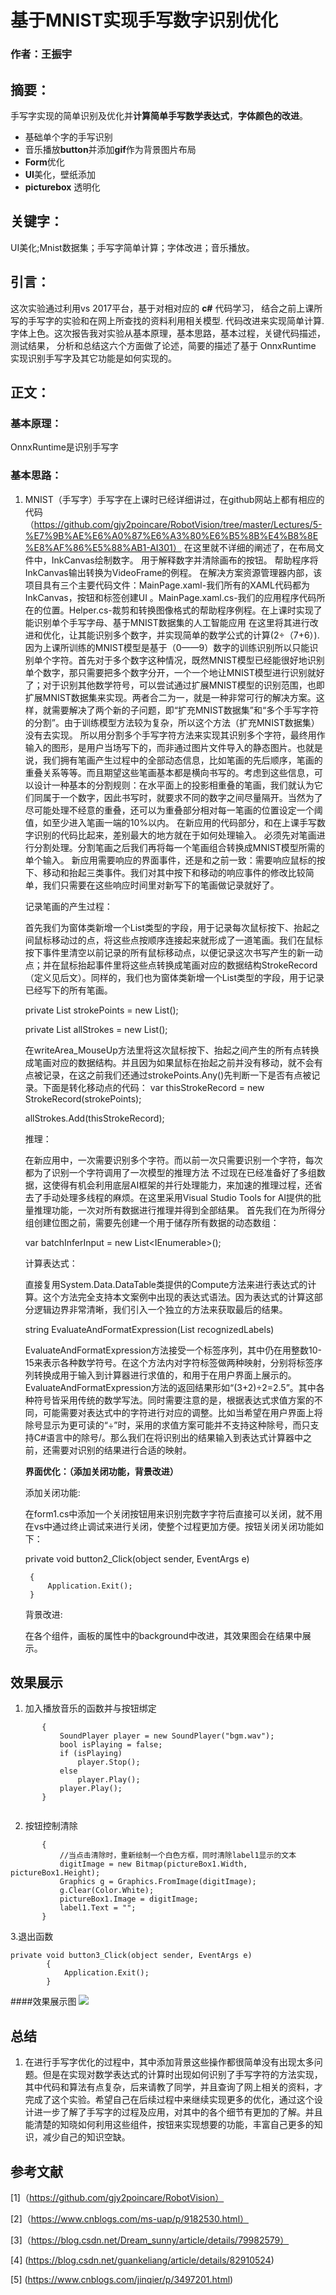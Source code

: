 #                                              **基于MNIST实现手写数字识别优化**
###                                                     作者：王振宇

## 摘要：

手写字实现的简单识别及优化并**计算简单手写数学表达式**，**字体颜色的改进**。
- 基础单个字的手写识别
- 音乐播放**button**并添加**gif**作为背景图片布局
- **Form**优化
- **UI**美化，壁纸添加
- **picturebox** 透明化  



## 关键字：
UI美化;Mnist数据集；手写字简单计算；字体改进；音乐播放。

## 引言：
这次实验通过利用vs 2017平台，基于对相对应的 **c#** 代码学习，
结合之前上课所写的手写字的实验和在网上所查找的资料利用相关模型. 
代码改进来实现简单计算.字体上色。这次报告我对实验从基本原理，基本思路，基本过程，关键代码描述，测试结果，
分析和总结这六个方面做了论述，简要的描述了基于 OnnxRuntime 实现识别手写字及其它功能是如何实现的。

## 正文：
### 基本原理：
OnnxRuntime是识别手写字

### 基本思路：
1. MNIST（手写字）手写字在上课时已经详细讲过，在github网站上都有相应的代码
（https://github.com/gjy2poincare/RobotVision/tree/master/Lectures/5-%E7%9B%AE%E6%A0%87%E6%A3%80%E6%B5%8B%E4%B8%8E%E8%AF%86%E5%88%AB1-AI301）
   在这里就不详细的阐述了，在布局文件中，InkCanvas绘制数字。 用于解释数字并清除画布的按钮。 帮助程序将InkCanvas输出转换为VideoFrame的例程。 在解决方案资源管理器内部，该项目具有三个主要代码文件：MainPage.xaml-我们所有的XAML代码都为InkCanvas，按钮和标签创建UI 。MainPage.xaml.cs-我们的应用程序代码所在的位置。Helper.cs-裁剪和转换图像格式的帮助程序例程。在上课时实现了能识别单个手写字母、基于MNIST数据集的人工智能应用
   在这里将其进行改进和优化，让其能识别多个数字，并实现简单的数学公式的计算(2÷（7+6）).因为上课所训练的MNIST模型是基于（0——9）数字的训练识别所以只能识别单个字符。首先对于多个数字这种情况，既然MNIST模型已经能很好地识别单个数字，那只需要把多个数字分开，一个一个地让MNIST模型进行识别就好了；对于识别其他数学符号，可以尝试通过扩展MNIST模型的识别范围，也即扩展MNIST数据集来实现。两者合二为一，就是一种非常可行的解决方案。这样，就需要解决了两个新的子问题，即“扩充MNIST数据集”和“多个手写字符的分割”。由于训练模型方法较为复杂，所以这个方法（扩充MNIST数据集）没有去实现。
   所以用分割多个手写字符方法来实现其识别多个字符，最终用作输入的图形，是用户当场写下的，而非通过图片文件导入的静态图片。也就是说，我们拥有笔画产生过程中的全部动态信息，比如笔画的先后顺序，笔画的重叠关系等等。而且期望这些笔画基本都是横向书写的。考虑到这些信息，可以设计一种基本的分割规则：在水平面上的投影相重叠的笔画，我们就认为它们同属于一个数字，因此书写时，就要求不同的数字之间尽量隔开。当然为了尽可能处理不经意的重叠，还可以为重叠部分相对每一笔画的位置设定一个阈值，如至少进入笔画一端的10%以内。
   在新应用的代码部分，和在上课手写数字识别的代码比起来，差别最大的地方就在于如何处理输入。
   必须先对笔画进行分割处理。分割笔画之后我们再将每一个笔画组合转换成MNIST模型所需的单个输入。
   新应用需要响应的界面事件，还是和之前一致：需要响应鼠标的按下、移动和抬起三类事件。我们对其中按下和移动的响应事件的修改比较简单，我们只需要在这些响应时间里对新写下的笔画做记录就好了。

   记录笔画的产生过程：

   首先我们为窗体类新增一个List<point>类型的字段，用于记录每次鼠标按下、抬起之间鼠标移动过的点，将这些点按顺序连接起来就形成了一道笔画。我们在鼠标按下事件里清空以前记录的所有鼠标移动点，以便记录这次书写产生的新一动点；并在鼠标抬起事件里将这些点转换成笔画对应的数据结构StrokeRecord（定义见后文）。同样的，我们也为窗体类新增一个List<StrokeRecord>类型的字段，用于记录已经写下的所有笔画。

   private List<Point> strokePoints = new List<Point>();

   private List<StrokeRecord> allStrokes = new List<StrokeRecord>();

   在writeArea_MouseUp方法里将这次鼠标按下、抬起之间产生的所有点转换成笔画对应的数据结构。并且因为如果鼠标在抬起之前并没有移动，就不会有点被记录，在这之前我们还通过strokePoints.Any()先判断一下是否有点被记录。下面是转化移动点的代码：
   var thisStrokeRecord = new StrokeRecord(strokePoints);

   allStrokes.Add(thisStrokeRecord);

   推理：

    在新应用中，一次需要识别多个字符。而以前一次只需要识别一个字符，每次都为了识别一个字符调用了一次模型的推理方法
    不过现在已经准备好了多组数据，这使得有机会利用底层AI框架的并行处理能力，来加速的推理过程，还省去了手动处理多线程的麻烦。在这里采用Visual Studio Tools for AI提供的批量推理功能，一次对所有数据进行推理并得到全部结果。
    首先我们在为所得分组创建位图之前，需要先创建一个用于储存所有数据的动态数组：

   var batchInferInput = new List<IEnumerable<float>>();

   计算表达式：

   直接复用System.Data.DataTable类提供的Compute方法来进行表达式的计算。这个方法完全支持本文案例中出现的表达式语法。因为表达式的计算这部分逻辑边界非常清晰，我们引入一个独立的方法来获取最后的结果。

   string EvaluateAndFormatExpression(List<int> recognizedLabels)

   EvaluateAndFormatExpression方法接受一个标签序列，其中仍在用整数10-15来表示各种数学符号。在这个方法内对字符标签做两种映射，分别将标签序列转换成用于输入到计算器进行求值的，和用于在用户界面上展示的。EvaluateAndFormatExpression方法的返回结果形如“(3+2)÷2=2.5”。其中各种符号皆采用传统的数学写法。同时需要注意的是，根据表达式求值方案的不同，可能需要对表达式中的字符进行对应的调整。比如当希望在用户界面上将除号显示为更可读的“÷”时，采用的求值方案可能并不支持这种除号，而只支持C#语言中的除号/。那么我们在将识别出的结果输入到表达式计算器中之前，还需要对识别的结果进行合适的映射。

   **界面优化：（添加关闭功能，背景改进）**

   添加关闭功能:

   在form1.cs中添加一个关闭按钮用来识别完数字字符后直接可以关闭，就不用在vs中通过终止调试来进行关闭，使整个过程更加方便。按钮关闭关闭功能如下：

     private void button2_Click(object sender, EventArgs e)

        {
            Application.Exit();
        }

   背景改进:

   在各个组件，画板的属性中的background中改进，其效果图会在结果中展示。


## 效果展示




1. 加入播放音乐的函数并与按钮绑定
 ```private void button2_Click(object sender, EventArgs e)
        {
            SoundPlayer player = new SoundPlayer("bgm.wav");
            bool isPlaying = false;
            if (isPlaying)
                player.Stop();
            else
                player.Play();
            player.Play();
        }
        
 ```

 2. 按钮控制清除
        
 ``` private void button1_Click(object sender, EventArgs e)
        {
            //当点击清除时，重新绘制一个白色方框，同时清除label1显示的文本
            digitImage = new Bitmap(pictureBox1.Width, pictureBox1.Height);
            Graphics g = Graphics.FromImage(digitImage);
            g.Clear(Color.White);
            pictureBox1.Image = digitImage;
            label1.Text = "";
        }
 ```
 3.退出函数
```
private void button3_Click(object sender, EventArgs e)
        {
            Application.Exit();
        }
```





####效果展示图
![](media/1.png)


## 总结
1. 在进行手写字优化的过程中，其中添加背景这些操作都很简单没有出现太多问题。但是在实现对数学表达式的计算时出现如何识别了手写字符的方法实现，其中代码和算法有点复杂，后来请教了同学，并且查询了网上相关的资料，才完成了这个实验。希望自己在后续过程中来继续实现更多的优化，通过这个设计进一步了解了手写字的过程及应用，对其中的各个细节有更加的了解。并且能清楚的知晓如何利用这些组件，按钮来实现想要的功能，丰富自己更多的知识，减少自己的知识空缺。


## 参考文献

[1]（https://github.com/gjy2poincare/RobotVision）

[2]（https://www.cnblogs.com/ms-uap/p/9182530.html）

[3]（https://blog.csdn.net/Dream_sunny/article/details/79982579）

[4] (https://blog.csdn.net/guankeliang/article/details/82910524)

[5] (https://www.cnblogs.com/jinqier/p/3497201.html)